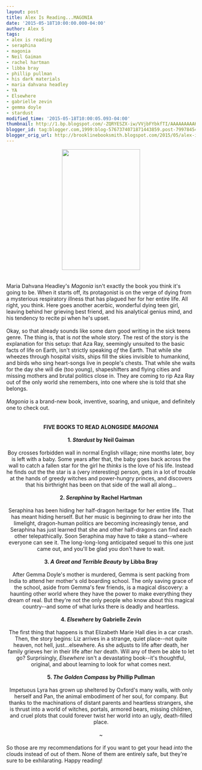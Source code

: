 ```yaml
---
layout: post
title: Alex Is Reading...MAGONIA
date: '2015-05-18T10:00:00.000-04:00'
author: Alex S
tags:
- alex is reading
- seraphina
- magonia
- Neil Gaiman
- rachel hartman
- libba bray
- phillip pullman
- his dark materials
- maria dahvana headley
- YA
- Elsewhere
- gabrielle zevin
- gemma doyle
- stardust
modified_time: '2015-05-18T10:00:05.093-04:00'
thumbnail: http://1.bp.blogspot.com/-ZQRYESZX-iw/VVjbFYbkfTI/AAAAAAAAAHk/hrhLXaCFo_U/s72-c/magoniacover.jpg
blogger_id: tag:blogger.com,1999:blog-5767374071871443859.post-7997845483886524306
blogger_orig_url: http://brooklinebooksmith.blogspot.com/2015/05/alex-is-readingmagonia.html
---
```


<div style="text-align: center;"><div class="separator" style="clear: both; text-align: center;"><a href="http://1.bp.blogspot.com/-ZQRYESZX-iw/VVjbFYbkfTI/AAAAAAAAAHk/hrhLXaCFo_U/s1600/magoniacover.jpg" imageanchor="1" style="margin-left: 1em; margin-right: 1em;"><img border="0" height="320" src="http://1.bp.blogspot.com/-ZQRYESZX-iw/VVjbFYbkfTI/AAAAAAAAAHk/hrhLXaCFo_U/s320/magoniacover.jpg" width="208" /></a></div><br /></div><div style="text-align: center;"><br /></div><div style="text-align: left;">Maria Dahvana Headley's <i>Magonia</i> isn't exactly the book you think it's going to be. When it starts off, its protagonist is on the verge of dying from a mysterious respiratory illness that has plagued her for her entire life. All right, you think. Here goes another acerbic, wonderful dying teen girl, leaving behind her grieving best friend, and his analytical genius mind, and his tendency to recite pi when he's upset.<br /><br />Okay, so that already sounds like some darn good writing in the sick teens genre. The thing is, that is <i>not</i> the whole story. The rest of the story is the explanation for this setup: that Aza Ray, seemingly unsuited to the basic facts of life on Earth, isn't strictly speaking <i>of</i> the Earth. That while she wheezes through hospital visits, ships fill the skies invisible to humankind, and birds who sing heart-songs live in people's chests. That while she waits for the day she will die (too young), shapeshifters and flying cities and missing mothers and brutal politics close in. They are coming to rip Aza Ray out of the only world she remembers, into one where she is told that she belongs.<br /><br /><i>Magonia</i> is a brand-new book, inventive, soaring, and unique, and definitely one to check out.</div><div style="text-align: center;"><br /><br /></div><div style="text-align: center;"><b>FIVE BOOKS TO READ ALONGSIDE <i>MAGONIA</i></b></div><div style="text-align: center;"><br /></div><div style="text-align: center;"><b>1. <i>Stardust </i>by Neil Gaiman</b><br /><br />Boy crosses forbidden wall in normal English village; nine months later, boy is left with a baby. Some years after that, the baby goes back across the wall to catch a fallen star for the girl he <i>thinks</i> is the love of his life. Instead he finds out the the star is a (very interesting) person, gets in a lot of trouble at the hands of greedy witches and power-hungry princes, and discovers that his birthright has been on that side of the wall all along...<br /><br /></div><div style="text-align: center;"><b>2. <i>Seraphina </i>by Rachel Hartman</b><br /><br />Seraphina has been hiding her half-dragon heritage for her entire life. That has meant hiding herself. But her music is beginning to draw her into the limelight, dragon-human politics are becoming increasingly tense, and Seraphina has just learned that she and other half-dragons can find each other telepathically. Soon Seraphina may have to take a stand--where everyone can see it. The long-long-long anticipated sequel to this one just came out, and you'll be glad you don't have to wait.<br /><br /></div><div style="text-align: center;"><b>3. <i>A Great and Terrible Beauty</i> by Libba Bray</b><br /><br />After Gemma Doyle's mother is murdered, Gemma is sent packing from India to attend her mother's old boarding school. The only saving grace of the school, aside from Gemma's few friends, is a magical discovery: a haunting other world where they have the power to make everything they dream of real. But they're not the only people who know about this magical country--and some of what lurks there is deadly and heartless. <br /><br /></div><div style="text-align: center;"><b>4. <i>Elsewhere </i>by Gabrielle Zevin</b><br /><br />The first thing that happens is that Elizabeth Marie Hall dies in a car crash. Then, the story begins: Liz arrives in a strange, quiet place--not quite heaven, not hell, just...elsewhere. As she adjusts to life after death, her family grieves her in their life after <i>her</i> death. Will any of them be able to let go? Surprisingly, <i>Elsewhere</i> isn't a devastating book--it's thoughtful, original, and about learning to look for what comes next. <br /><br /></div><div style="text-align: center;"><b>5. <i>The Golden Compass </i>by Phillip Pullman</b><br /><br />Impetuous Lyra has grown up sheltered by Oxford's many walls, with only herself and Pan, the animal embodiment of her soul, for company. But thanks to the machinations of distant parents and heartless strangers, she is thrust into a world of witches, portals, armored bears, missing children, and cruel plots that could forever twist her world into an ugly, death-filled place.<br /><br />~<br /><br /><div style="text-align: left;">So those are my recommendations for if you want to get your head <i>into </i>the clouds instead of out of them. None of them are entirely safe, but they're sure to be exhilarating. Happy reading!</div></div>